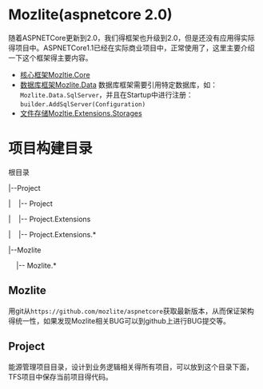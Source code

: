 # Mozlite(aspnetcore 2.0)

随着ASPNETCore更新到2.0，我们得框架也升级到2.0，但是还没有应用得实际得项目中。ASPNETCore1.1已经在实际商业项目中，正常使用了，这里主要介绍一下这个框架得主要内容。

* [核心框架Mozltie.Core](https://github.com/Mozlite/aspnetcore/blob/master/Mozlite.Core/README.md)
* [数据库框架Mozlite.Data](https://github.com/Mozlite/aspnetcore/blob/master/Mozlite.Data/README.md)
   数据库框架需要引用特定数据库，如：`Mozlite.Data.SqlServer`，并且在Startup中进行注册：`builder.AddSqlServer(Configuration)`
* [文件存储Mozltie.Extensions.Storages](https://github.com/Mozlite/aspnetcore/blob/master/Mozlite.Extensions.Storages/README.md)

# 项目构建目录

根目录

|--Project

|&nbsp;&nbsp;&nbsp;&nbsp;|-- Project

|&nbsp;&nbsp;&nbsp;&nbsp;|-- Project.Extensions

|&nbsp;&nbsp;&nbsp;&nbsp;|-- Project.Extensions.*

|--Mozlite

 &nbsp;&nbsp;&nbsp;&nbsp;|-- Mozlite.*

## Mozlite

用git从`https://github.com/mozlite/aspnetcore`获取最新版本，从而保证架构得统一性，如果发现Mozlite相关BUG可以到github上进行BUG提交等。

## Project

能源管理项目目录，设计到业务逻辑相关得所有项目，可以放到这个目录下面，TFS项目中保存当前项目得代码。

